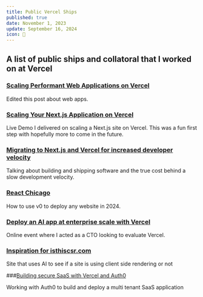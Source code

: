 ```yaml
---
title: Public Vercel Ships
published: true
date: November 1, 2023
update: September 16, 2024
icon: 🚀
---
```


## A list of public ships and collatoral that I worked on at Vercel

### [Scaling Performant Web Applications on Vercel](https://vercel.com/blog/building-secure-and-performant-web-applications-on-vercel)

Edited this post about web apps.

### [Scaling Your Next.js Application on Vercel](https://www.youtube.com/watch?v=z9cg0bWsRrg)

Live Demo I delivered on scaling a Next.js site on Vercel. This was a fun first step with hopefully more to come in the future.

### [Migrating to Next.js and Vercel for increased developer velocity](https://www.youtube.com/watch?v=w4fiW0yWgbA)

Talking about building and shipping software and the true cost behind a slow development velocity.

### [React Chicago](https://www.youtube.com/watch?v=dR2gFFmCHzo)

How to use v0 to deploy any website in 2024.

### [Deploy an AI app at enterprise scale with Vercel](https://www.youtube.com/watch?v=9h_dFCNSiQ4)

Online event where I acted as a CTO looking to evaluate Vercel.

### [Inspiration for isthiscsr.com](https://drew.tech/posts/idea-to-prod-in-34-minutes)

Site that uses AI to see if a site is using client side rendering or not

###[Building secure SaaS with Vercel and Auth0](https://www.youtube.com/watch?v=uHFDBtQYmzk)

Working with Auth0 to build and deploy a multi tenant SaaS application
